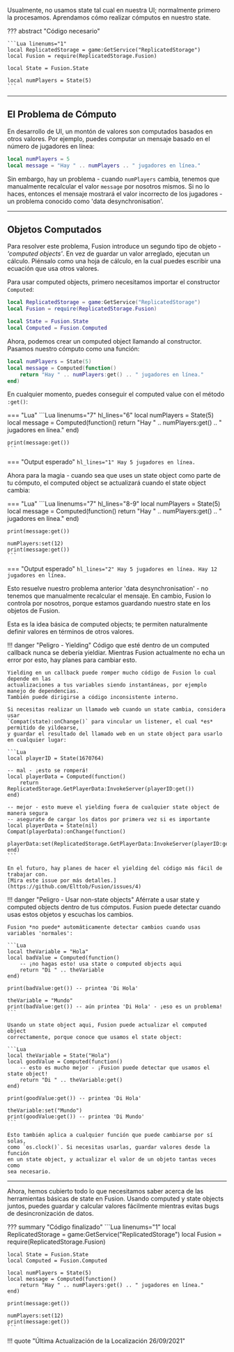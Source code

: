 Usualmente, no usamos state tal cual en nuestra UI; normalmente primero la procesamos. 
Aprendamos cómo realizar cómputos en nuestro state. 

??? abstract "Código necesario"

	```Lua linenums="1"
	local ReplicatedStorage = game:GetService("ReplicatedStorage")
	local Fusion = require(ReplicatedStorage.Fusion)

	local State = Fusion.State

	local numPlayers = State(5)
	```

-----

## El Problema de Cómputo

En desarrollo de UI, un montón de valores son computados basados en otros valores. 
Por ejemplo, puedes computar un mensaje basado en el número de jugadores en línea:

```Lua
local numPlayers = 5
local message = "Hay " .. numPlayers .. " jugadores en línea."
```

Sin embargo, hay un problema - cuando `numPlayers` cambia, tenemos que manualmente 
recalcular el valor `message` por nosotros mismos. Si no lo haces, entonces el 
mensaje mostrará el valor incorrecto de los jugadores - un problema conocido como 
'data desynchronisation'.

-----

## Objetos Computados

Para resolver este problema, Fusion introduce un segundo tipo de objeto - 
*'computed objects'*. En vez de guardar un valor arreglado, ejecutan un cálculo. 
Piénsalo como una hoja de cálculo, en la cual puedes escribir una ecuación que 
usa otros valores.

Para usar computed objects, primero necesitamos importar el constructor `Computed`:

```Lua linenums="1" hl_lines="5"
local ReplicatedStorage = game:GetService("ReplicatedStorage")
local Fusion = require(ReplicatedStorage.Fusion)

local State = Fusion.State
local Computed = Fusion.Computed
```

Ahora, podemos crear un computed object llamando al constructor. Pasamos nuestro 
cómputo como una función:

```Lua linenums="7" hl_lines="2-4"
local numPlayers = State(5)
local message = Computed(function()
	return "Hay " .. numPlayers:get() .. " jugadores en línea."
end)
```

En cualquier momento, puedes conseguir el computed value con el método `:get()`:

=== "Lua"
	```Lua linenums="7" hl_lines="6"
	local numPlayers = State(5)
	local message = Computed(function()
		return "Hay " .. numPlayers:get() .. " jugadores en línea."
	end)

	print(message:get())
	```
=== "Output esperado"
	``` hl_lines="1"
	Hay 5 jugadores en línea.
	```

Ahora para la magia - cuando sea que uses un state object como parte de tu cómputo, 
el computed object se actualizará cuando el state object cambia:

=== "Lua"
	```Lua linenums="7" hl_lines="8-9"
	local numPlayers = State(5)
	local message = Computed(function()
		return "Hay " .. numPlayers:get() .. " jugadores en línea."
	end)

	print(message:get())

	numPlayers:set(12)
	print(message:get())
	```
=== "Output esperado"
	``` hl_lines="2"
	Hay 5 jugadores en línea.
	Hay 12 jugadores en línea.
	```

Esto resuelve nuestro problema anterior 'data desynchronisation' - no tenemos 
que manualmente recalcular el mensaje. En cambio, Fusion lo controla por nosotros, 
porque estamos guardando nuestro state en los objetos de Fusion.

Esta es la idea básica de computed objects; te permiten naturalmente definir valores 
en términos de otros valores.

!!! danger "Peligro - Yielding"
	Código que esté dentro de un computed callback nunca se debería yieldiar. 
	Mientras Fusion actualmente no echa un error por esto, hay planes para cambiar esto.

	Yielding en un callback puede romper mucho código de Fusion lo cual depende en las 
	actualizaciones a tus variables siendo instantáneas, por ejemplo manejo de dependencias. 
	También puede dirigirse a código inconsistente interno.

	Si necesitas realizar un llamado web cuando un state cambia, considera usar 
	`Compat(state):onChange()` para vincular un listener, el cual *es* permitido de yildearse, 
	y guardar el resultado del llamado web en un state object para usarlo en cualquier lugar:

	```Lua
	local playerID = State(1670764)

	-- mal - ¡esto se romperá!
	local playerData = Computed(function()
		return ReplicatedStorage.GetPlayerData:InvokeServer(playerID:get())
	end)

	-- mejor - esto mueve el yielding fuera de cualquier state object de manera segura
	-- asegurate de cargar los datos por primera vez si es importante
	local playerData = State(nil)
	Compat(playerData):onChange(function()
		playerData:set(ReplicatedStorage.GetPlayerData:InvokeServer(playerID:get()))
	end)
	```

	En el futuro, hay planes de hacer el yielding del código más fácil de trabajar con. 
	[Mira este issue por más detalles.](https://github.com/Elttob/Fusion/issues/4)

!!! danger "Peligro - Usar non-state objects"
	Aférrate a usar state y computed objects dentro de tus cómputos. Fusion puede 
	detectar cuando usas estos objetos y escuchas los cambios.

	Fusion *no puede* automáticamente detectar cambios cuando usas variables 'normales':

	```Lua
	local theVariable = "Hola"
	local badValue = Computed(function()
		-- ¡no hagas esto! usa state o computed objects aqui
		return "Di " .. theVariable
	end)

	print(badValue:get()) -- printea 'Di Hola'

	theVariable = "Mundo"
	print(badValue:get()) -- aún printea 'Di Hola' - ¡eso es un problema!
	```

	Usando un state object aqui, Fusion puede actualizar el computed object 
	correctamente, porque conoce que usamos el state object:

	```Lua
	local theVariable = State("Hola")
	local goodValue = Computed(function()
		-- esto es mucho mejor - ¡Fusion puede detectar que usamos el state object!
		return "Di " .. theVariable:get()
	end)

	print(goodValue:get()) -- printea 'Di Hola'

	theVariable:set("Mundo")
	print(goodValue:get()) -- printea 'Di Mundo'
	```

	Esto también aplica a cualquier función que puede cambiarse por sí solas, 
	como `os.clock()`. Si necesitas usarlas, guardar valores desde la función 
	en un state object, y actualizar el valor de un objeto tantas veces como 
	sea necesario.

-----

Ahora, hemos cubierto todo lo que necesitamos saber acerca de las herramientas 
básicas de state en Fusion. Usando computed y state objects juntos, puedes 
guardar y calcular valores fácilmente mientras evitas bugs de desincronización 
de datos.

??? summary "Código finalizado"
	```Lua linenums="1"
	local ReplicatedStorage = game:GetService("ReplicatedStorage")
	local Fusion = require(ReplicatedStorage.Fusion)

	local State = Fusion.State
	local Computed = Fusion.Computed

	local numPlayers = State(5)
	local message = Computed(function()
		return "Hay " .. numPlayers:get() .. " jugadores en línea."
	end)

	print(message:get())

	numPlayers:set(12)
	print(message:get())
	```

!!! quote "Última Actualización de la Localización 26/09/2021"
